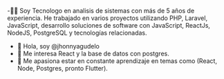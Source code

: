  -🧑‍💻 Soy Tecnologo en analisis de sistemas con más de 5 años de experiencia. He trabajado en varios proyectos utilizando  PHP, Laravel, JavaScript, desarrollo soluciones de software con JavaScript, ReactJs, NodeJS, PostgreSQL y tecnologías relacionadas.
- 👋 Hola, soy @jhonnyagudelo
- 👀 Me interesa React y la base de datos con postgres.
- 🌱 Me apasiona estar en constante aprendizaje en temas como (React, Node, Postgres, pronto Flutter).

<!---
jhonnyagudelo/jhonnyagudelo is a ✨ special ✨ repository because its `README.md` (this file) appears on your GitHub profile.
You can click the Preview link to take a look at your changes.
--->
